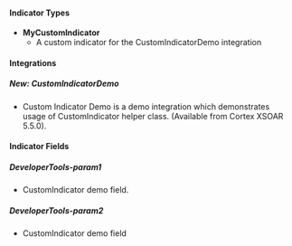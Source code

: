 #### Indicator Types
- **MyCustomIndicator**
    - A custom indicator for the CustomIndicatorDemo integration

#### Integrations
##### New: CustomIndicatorDemo
- Custom Indicator Demo is a demo integration which demonstrates usage of CustomIndicator helper class. (Available from Cortex XSOAR 5.5.0).

#### Indicator Fields
##### DeveloperTools-param1
- CustomIndicator demo field.

##### DeveloperTools-param2
- CustomIndicator demo field
